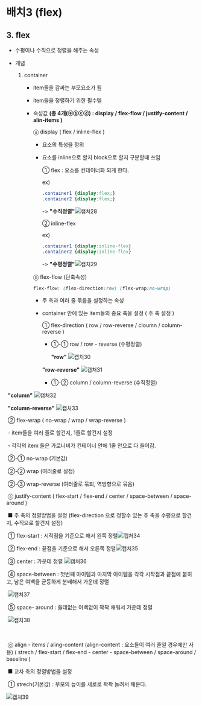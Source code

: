 # 배치3 (flex)

## 3. flex

- 수평이나 수직으로 정렬을 해주는 속성

- 개념

  1. container

     - item들을 감싸는 부모요소가 됨

     - item들을 정렬하기 위한 필수템

     - 속성값 **(총 4개(ⓐⓑⓒⓓ) : display / flex-flow / justify-content / alin-items )**

       ⓐ display ( flex / inline-flex )

       - 요소의 특성을 정의

       - 요소를  inline으로 할지 block으로 할지 구분할때 쓰임

         ①  flex : 요소를 컨테이너화 되게 한다.

          ex) 

         ``` css
         .container1 {display:flex;}
         .container2 {display:flex;}
         ```

         -> **"수직정렬"**![캡처28](https://user-images.githubusercontent.com/62126380/79680871-94e0a900-824f-11ea-9bd5-4317cd9359b0.PNG)

         

         ② inline-flex 

         ex)

         ``` css
         .container1 {display:inline-flex}
         .container2 {display:inline-flex}
         ```

         -> **"수평정렬"**![캡처29](https://user-images.githubusercontent.com/62126380/79680901-cce7ec00-824f-11ea-84de-98dab447c336.PNG)

       

       ⓑ flex-flow (단축속성)

       ``` css
       flex-flow: (flex-direction:row) (flex-wrap:no-wrap)
       ```

       - 주 축과 여러 줄 묶음을 설정하는 속성

       - container 안에 있는 item들의 중요 축을 설정 ( 주 축 설정 )

         ① flex-direction ( row / row-reverse / cloumn / column-reverse )

         - ①-① row / row - reverse (수평정렬)

           **"row"**           ![캡처30](https://user-images.githubusercontent.com/62126380/79681052-8bf0d700-8251-11ea-84d8-95129a128ad5.PNG)

         

         **"row-reverse"** ![캡처31](https://user-images.githubusercontent.com/62126380/79681114-3832bd80-8252-11ea-8be3-d4edc402ca95.PNG)

         - ①-② column / column-reverse (수직정렬)

​							**"column"**                       ![캡처32](https://user-images.githubusercontent.com/62126380/79681217-5fd65580-8253-11ea-99be-e4859d967284.PNG)

​						**"column-reverse"**            ![캡처33](https://user-images.githubusercontent.com/62126380/79681250-b80d5780-8253-11ea-998d-9ddfb18f3dd5.PNG)

​							② flex-wrap ( no-wrap / wrap / wrap-reverse )

​													 -  item들을 여러 줄로 할건지, 1줄로 할건지 설정

​													 -  각각의 item 들은 가로너비가 컨테이너 안에 1줄 안으로 다 들어감.	

​													②-① no-wrap (기본값)

​													②-② wrap (여러줄로 설정)

​													②-③ wrap-reverse (여러줄로 묶되, 역방향으로 묶음)



​					ⓒ justify-content ( flex-start / flex-end / center / space-between / space-around )

​						 	■ 주 축의 정렬방법을 설정                                                                                                                        								(flex-direction 으로 정할수 있는 주 축을 수평으로 할건지, 수직으로 할건지 설정)

​									① flex-start : 시작점을 기준으로 해서 왼쪽 정렬![캡처34](https://user-images.githubusercontent.com/62126380/79681853-a0849d80-8258-11ea-8121-d7ed905d0ff3.PNG)

​									② flex-end : 끝점을 기준으로 해서 오른쪽 정렬![캡처35](https://user-images.githubusercontent.com/62126380/79681884-ee010a80-8258-11ea-9060-7bab3ea1bfd8.PNG)

​									③ center : 가운데 정렬 ![캡처36](https://user-images.githubusercontent.com/62126380/79681917-31f40f80-8259-11ea-8c78-8bf9d4180290.PNG)

​									④ space-between : 첫번째 아이템과 마지막 아이템을 각각 시작점과 끝점에 붙히고, 																		남은 여백을 균등하게 분배해서 가운데 정렬

​																		![캡처37](https://user-images.githubusercontent.com/62126380/79682005-c8c0cc00-8259-11ea-9350-4abdcccea2d5.PNG)

​							 		⑤ space- around : 쓸데없는 여백없이 꽉꽉 채워서 가운데 정렬 

​																		![캡처38](https://user-images.githubusercontent.com/62126380/79682049-20f7ce00-825a-11ea-91c0-8a11f8b91af7.PNG)

​						

​					ⓓ align - items / aling-content (align-content : 요소들이 여러 줄일 경우에만 사용)                                                                                                                 						( strech / flex-start / flex-end - center - space-between / space-around / baseline )

​							■ 교차 축의 정렬방법을 설정

​									① strech(기본값) : 부모의 높이를 세로로 꽉꽉 늘려서 채운다.

![캡처39](https://user-images.githubusercontent.com/62126380/79686437-42b57d00-827b-11ea-93b9-6ca5f05d1fa8.PNG)



